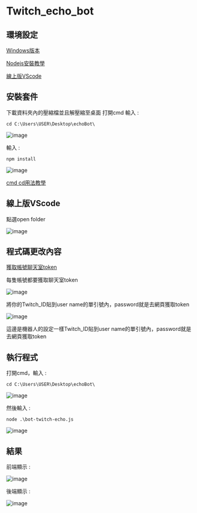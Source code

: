 # Twitch_echo_bot

## 環境設定
[Windows版本](https://nodejs.org/dist/v16.14.0/node-v16.14.0-x64.msi)

[Nodejs安裝教學](https://www.runoob.com/nodejs/nodejs-install-setup.html)

[線上版VScode](https://vscode.dev/)

## 安裝套件

下載資料夾內的壓縮檔並且解壓縮至桌面
打開cmd
輸入 : 
```DOS
cd C:\Users\USER\Desktop\echoBot\
```
![image](https://user-images.githubusercontent.com/55253641/153766964-ba9ec827-6d93-460f-897a-f18f15166f62.png)

輸入 : 
```DOS
npm install
```

![image](https://user-images.githubusercontent.com/55253641/153766362-cf9d0d19-679e-46b2-8af9-64494ddc5f15.png)

[cmd cd用法教學](https://dotblogs.com.tw/CYLcode/2018/09/13/102159)

## 線上版VScode
點選open folder

![image](https://user-images.githubusercontent.com/55253641/153766901-e1724db9-dbb0-478c-9276-ee41cc4e246a.png)

## 程式碼更改內容

[獲取帳號聊天室token](https://twitchapps.com/tmi/)

每隻帳號都要獲取聊天室token

![image](https://user-images.githubusercontent.com/55253641/153766096-0a9423a3-915c-4659-ae92-ed5a84aa1a79.png)

將你的Twitch_ID貼到user name的單引號內，password就是去網頁獲取token

![image](https://user-images.githubusercontent.com/55253641/153766139-7edfb7f6-c3de-4bf9-9880-2a6f12f3ff5c.png)

這邊是機器人的設定一樣Twitch_ID貼到user name的單引號內，password就是去網頁獲取token


## 執行程式

打開cmd，輸入 : 
```DOS
cd C:\Users\USER\Desktop\echoBot\
```

![image](https://user-images.githubusercontent.com/55253641/153766330-9b70099a-1e74-40ce-a4fd-8077b14ee4c1.png)

然後輸入 : 
```DOS
node .\bot-twitch-echo.js
```

![image](https://user-images.githubusercontent.com/55253641/153766404-1dc98be0-abfe-4778-b83e-48d4be840d24.png)


## 結果

前端顯示 : 

![image](https://user-images.githubusercontent.com/55253641/153766424-b1cd9cd9-d0ca-44bc-84fa-1bb763c3d2b9.png)

後端顯示 : 

![image](https://user-images.githubusercontent.com/55253641/153766449-c6a13939-bdfe-4cde-969a-746832130218.png)

